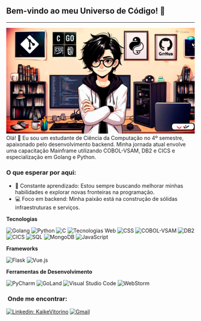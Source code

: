 ## Bem-vindo ao meu Universo de Código! 🌌

<hr />

![Cover](https://raw.githubusercontent.com/Kaike-Vitorino/Kaike-Vitorino/main/read.png)
Olá! 👋 Eu sou um estudante de Ciência da Computação no 4º semestre, apaixonado pelo desenvolvimento backend. Minha jornada atual envolve uma capacitação Mainframe utilizando COBOL-VSAM, DB2 e CICS e especialização em Golang e Python.

### O que esperar por aqui:

- 🚀 Constante aprendizado: Estou sempre buscando melhorar minhas habilidades e explorar novas fronteiras na programação.
- 💻 Foco em backend: Minha paixão está na construção de sólidas infraestruturas e serviços.

**Tecnologias**

![Golang](https://img.shields.io/badge/go-00ADD8?logo=go&logoColor=white&style=for-the-badge) ![Python](https://img.shields.io/badge/python-3776AB?logo=python&logoColor=white&style=for-the-badge) ![C](https://img.shields.io/badge/C-00599C?logo=c&logoColor=white&style=for-the-badge) ![Tecnologias Web](https://img.shields.io/badge/html5-%23E34F26.svg?logo=html5&logoColor=white&style=for-the-badge) ![CSS](https://img.shields.io/badge/css3-%231572B6.svg?logo=css3&logoColor=white&style=for-the-badge) ![COBOL-VSAM](https://img.shields.io/badge/COBOL--VSAM-02324D?style=for-the-badge) ![DB2](https://img.shields.io/badge/DB2-0033A0?style=for-the-badge&logo=ibm) ![CICS](https://img.shields.io/badge/CICS-0033A0?style=for-the-badge&logo=ibm) ![SQL](https://img.shields.io/badge/SQL-4479A1?style=for-the-badge&logo=postgresql) ![MongoDB](https://img.shields.io/badge/MongoDB-47A248?style=for-the-badge&logo=mongodb&logoColor=white) ![JavaScript](https://img.shields.io/badge/JavaScript-F7DF1E?style=for-the-badge&logo=javascript&logoColor=black)

**Frameworks**

![Flask](https://img.shields.io/badge/Flask-092E20?style=for-the-badge&logo=flask&logoColor=white) ![Vue.js](https://img.shields.io/badge/Vue.js-35495E?style=for-the-badge&logo=vue.js&logoColor=4FC08D)

**Ferramentas de Desenvolvimento**

![PyCharm](https://img.shields.io/badge/-PyCharm-333333?style=flat&logo=pycharm) ![GoLand](https://img.shields.io/badge/-GoLand-333333?style=flat&logo=goland) ![Visual Studio Code](https://img.shields.io/badge/-Visual%20Studio%20Code-333333?style=flat&logo=visual-studio-code) ![WebStorm](https://img.shields.io/badge/-WebStorm-333333?style=flat&logo=webstorm)

<h3>&nbsp;Onde me encontrar: </h3>

[![Linkedin: KaikeVitorino](https://img.shields.io/badge/-kaikevitorino-blue?style=flat-square&logo=Linkedin&logoColor=white&link=https://www.linkedin.com/in/kaike-vitorino-de-oliveira/)](https://www.linkedin.com/in/kaike-vitorino-de-oliveira/) 
[![Gmail](https://img.shields.io/badge/-kaikevoliveira%40gmail.com-006bed?style=flat-square&logo=Gmail&logoColor=white&link=mailto:kaikevoliveira@gmail.com)](mailto:kaikevoliveira@gmail.com)
